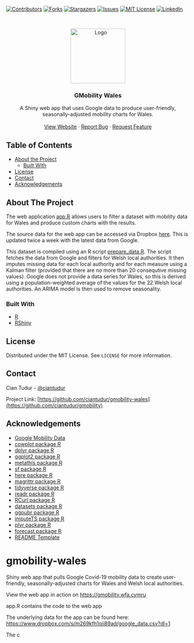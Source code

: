 [![Contributors][contributors-shield]][contributors-url]
[![Forks][forks-shield]][forks-url]
[![Stargazers][stars-shield]][stars-url]
[![Issues][issues-shield]][issues-url]
[![MIT License][license-shield]][license-url]
[![LinkedIn][linkedin-shield]][linkedin-url]



<!-- PROJECT LOGO -->
<br />
<p align="center">
  <a href="https://www.cardiff.ac.uk/wales-governance-centre/publications/finance">
    <img src="https://public.flourish.studio/uploads/0d505dc9-7e81-45d8-b9b4-b9330312cf83.png" width = 150 alt="Logo">
  </a>

  <h3 align="center">GMobility Wales</h3>

  <p align="center">
    A Shiny web app that uses Google data to produce user-friendly, seasonally-adjusted mobility charts for Wales.
    <br />
    <br />
    <a href="https://gmobility.wfa.cymru">View Website</a>
    ·
    <a href="https://github.com/ciantudur/gmobility-wales/issues">Report Bug</a>
    ·
    <a href="https://github.com/ciantudur/gmobility-wales/issues">Request Feature</a>
  </p>
</p>



<!-- TABLE OF CONTENTS -->
## Table of Contents

* [About the Project](#about-the-project)
  * [Built With](#built-with)
* [License](#license)
* [Contact](#contact)
* [Acknowledgements](#acknowledgements)



<!-- ABOUT THE PROJECT -->
## About The Project

The web application [app.R](https://github.com/ciantudur/gmobility-wales/blob/main/app.R) allows users to filter a dataset with mobility data for Wales and produce custom charts with the results.

The source data for the web app can be accessed via Dropbox [here](https://www.dropbox.com/s/m269kfh1oii89ad/google_data.csv?dl=1). This is updated twice a week with the latest data from Google.

This dataset is compiled using an R script [prepare_data.R](https://github.com/ciantudur/gmobility-wales/blob/main/prepare_data.R). The script fetches the data from Google and filters for Welsh local authorities. It then imputes missing data for each local authority and for each measure using a Kalman filter (provided that there are no more than 20 consequtive missing values). Google does not provide a data series for Wales, so this is derived using a population-weighted average of the values for the 22 Welsh local authorities. An ARIMA model is then used to remove seasonality. 

### Built With
* [R](https://www.r-project.org/)
* [RShiny](https://shiny.rstudio.com/)


<!-- LICENSE -->
## License

Distributed under the MIT License. See `LICENSE` for more information.



<!-- CONTACT -->
## Contact

Cian Tudur - [@ciantudur](https://twitter.com/ciantudur)

Project Link: [https://github.com/ciantudur/gmobility-wales](https://github.com/ciantudur/gmobility)



<!-- ACKNOWLEDGEMENTS -->
## Acknowledgements
* [Google Mobility Data](https://www.google.com/covid19/mobility/)
* [cowplot package R](https://cran.r-project.org/web/packages/cowplot/index.html)
* [dplyr package R](https://cran.r-project.org/web/packages/dplyr/index.html)
* [ggplot2 package R](https://cran.r-project.org/web/packages/ggplot2/index.html)
* [metathis package R](https://cran.r-project.org/web/packages/metathis/index.html)
* [sf package R](https://cran.r-project.org/web/packages/sf/index.html)
* [here package R](https://cran.r-project.org/web/packages/here/index.html)
* [magrittr package R](https://cran.r-project.org/web/packages/magrittr/index.html)
* [tidyverse package R](https://cran.r-project.org/web/packages/tidyverse/index.html)
* [readr package R](https://cran.r-project.org/web/packages/readr/index.html)
* [RCurl package R](https://cran.r-project.org/web/packages/RCurl/index.html)
* [datasets package R](https://cran.r-project.org/web/packages/datasets/index.html)
* [ggpubr package R](https://cran.r-project.org/web/packages/ggpubr/index.html)
* [imputeTS package R](https://cran.r-project.org/web/packages/imputeTS/index.html)
* [plyr package R](https://cran.r-project.org/web/packages/plyr/index.html)
* [forecast package R](https://cran.r-project.org/web/packages/forecast/index.html)
* [README Template](https://github.com/othneildrew/Best-README-Template/blob/master/README.md)






<!-- MARKDOWN LINKS & IMAGES -->
<!-- https://www.markdownguide.org/basic-syntax/#reference-style-links -->
[contributors-shield]: https://img.shields.io/github/contributors/ciantudur/gmobility-wales.svg?style=flat-square
[contributors-url]: https://github.com/ciantudur/gmobility-wales/graphs/contributors
[forks-shield]: https://img.shields.io/github/forks/ciantudur/gmobility-wales.svg?style=flat-square
[forks-url]: https://github.com/ciantudur/gmobility-wales/network/members
[stars-shield]: https://img.shields.io/github/stars/ciantudur/gmobility-wales.svg?style=flat-square
[stars-url]: https://github.com/ciantudur/gmobility-wales/stargazers
[issues-shield]: https://img.shields.io/github/issues/ciantudur/gmobility-wales.svg?style=flat-square
[issues-url]: https://github.com/ciantudur/gmobility-wales/issues
[license-shield]: https://img.shields.io/github/license/ciantudur/gmobility-wales.svg?style=flat-square
[license-url]: https://github.com/ciantudur/gmobility-wales/blob/master/LICENSE.txt
[linkedin-shield]: https://img.shields.io/badge/-LinkedIn-black.svg?style=flat-square&logo=linkedin&colorB=555
[linkedin-url]: https://www.linkedin.com/in/cian-sion/




# gmobility-wales
Shiny web app that pulls Google Covid-19 mobility data to create user-friendly, seasonally-adjusted charts for Wales and Welsh local authorities.

View the web app in action on https://gmobility.wfa.cymru

app.R contains the code to the web app

The underlying data for the app can be found here: https://www.dropbox.com/s/m269kfh1oii89ad/google_data.csv?dl=1

The c
